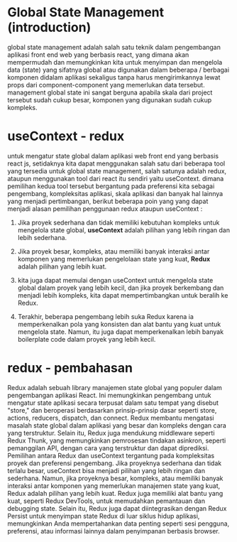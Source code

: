 # Global State Management (introduction)
global state management adalah salah satu teknik dalam pengembangan aplikasi front end web yang berbasis react, 
yang dimana akan mempermudah dan memungkinkan kita untuk menyimpan dan mengelola data (state) yang sifatnya 
global atau digunakan dalam beberapa / berbagai komponen didalam aplikasi sekaligus tanpa harus mengirimkannya 
lewat props dari component-component yang memerlukan data tersebut. management global state ini sangat berguna 
apabila skala dari project tersebut sudah cukup besar, komponen yang digunakan sudah cukup kompleks.

# useContext - redux
untuk mengatur state global dalam aplikasi web front end yang berbasis react js, setidaknya kita dapat 
menggunakan salah satu dari beberapa tool yang tersedia untuk global state management, salah satunya adalah 
redux, ataupun menggunakan tool dari react itu sendiri yaitu useContext. dimana pemilihan kedua tool tersebut 
bergantung pada preferensi kita sebagai pengembang, kompleksitas aplikasi, skala aplikasi dan banyak hal lainnya 
yang menjadi pertimbangan, berikut beberapa poin yang yang dapat menjadi alasan pemilihan penggunaan redux 
ataupun useContext :
1.  Jika proyek sederhana dan tidak memiliki kebutuhan kompleks untuk mengelola state global, **useContext** adalah pilihan yang lebih ringan dan lebih sederhana.

2. Jika proyek besar, kompleks, atau memiliki banyak interaksi antar komponen yang memerlukan pengelolaan state yang kuat, **Redux** adalah pilihan yang lebih kuat.

3. kita juga dapat memulai dengan useContext untuk mengelola state global dalam proyek yang lebih kecil, dan jika proyek berkembang dan menjadi lebih kompleks, kita dapat mempertimbangkan untuk beralih ke Redux.

4. Terakhir, beberapa pengembang lebih suka Redux karena ia memperkenalkan pola yang konsisten dan alat bantu yang kuat untuk mengelola state. Namun, itu juga dapat memperkenalkan lebih banyak boilerplate code dalam proyek yang lebih kecil.

# redux - pembahasan
Redux adalah sebuah library manajemen state global yang populer dalam pengembangan aplikasi React. Ini 
memungkinkan pengembang untuk mengatur state aplikasi secara terpusat dalam satu tempat yang disebut "store," 
dan beroperasi berdasarkan prinsip-prinsip dasar seperti store, actions, reducers, dispatch, dan connect. Redux 
membantu mengatasi masalah state global dalam aplikasi yang besar dan kompleks dengan cara yang terstruktur.
Selain itu, Redux juga mendukung middleware seperti Redux Thunk, yang memungkinkan pemrosesan tindakan asinkron, 
seperti pemanggilan API, dengan cara yang terstruktur dan dapat diprediksi.
Pemilihan antara Redux dan useContext tergantung pada kompleksitas proyek dan preferensi pengembang. Jika 
proyeknya sederhana dan tidak terlalu besar, useContext bisa menjadi pilihan yang lebih ringan dan sederhana. 
Namun, jika proyeknya besar, kompleks, atau memiliki banyak interaksi antar komponen yang memerlukan manajemen 
state yang kuat, Redux adalah pilihan yang lebih kuat. Redux juga memiliki alat bantu yang kuat, seperti Redux 
DevTools, untuk memudahkan pemantauan dan debugging state.
Selain itu, Redux juga dapat diintegrasikan dengan Redux Persist untuk menyimpan state Redux di luar siklus 
hidup aplikasi, memungkinkan Anda mempertahankan data penting seperti sesi pengguna, preferensi, atau informasi 
lainnya dalam penyimpanan berbasis browser.